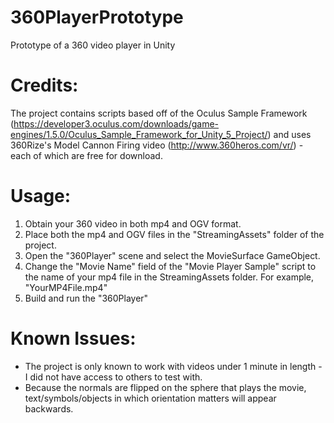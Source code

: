 # 360PlayerPrototype
Prototype of a 360 video player in Unity

# Credits: 
The project contains scripts based off of the Oculus Sample Framework (https://developer3.oculus.com/downloads/game-engines/1.5.0/Oculus_Sample_Framework_for_Unity_5_Project/) and uses 360Rize's Model Cannon Firing video (http://www.360heros.com/vr/) - each of which are free for download.

# Usage:
1) Obtain your 360 video in both mp4 and OGV format. 
2) Place both the mp4 and OGV files in the "StreamingAssets" folder of the project.
3) Open the "360Player" scene and select the MovieSurface GameObject.
4) Change the "Movie Name" field of the "Movie Player Sample" script to the name of your mp4 file in the StreamingAssets folder. For example, "YourMP4File.mp4"
5) Build and run the "360Player"

# Known Issues:
- The project is only known to work with videos under 1 minute in length - I did not have access to others to test with.
- Because the normals are flipped on the sphere that plays the movie, text/symbols/objects in which orientation matters will appear backwards.
